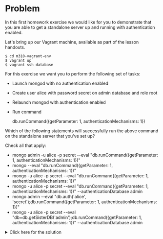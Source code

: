 # Problem
In this first homework exercise we would like for you to demonstrate that you are able to get a standalone server up and running with authentication enabled.

Let's bring up our Vagrant machine, available as part of the lesson handouts.

    $ cd m310-vagrant-env
    $ vagrant up
    $ vagrant ssh database

For this exercise we want you to perform the following set of tasks:

 - Launch mongod with no authentication enabled
 
 - Create user alice with password secret on admin database and role root
 
 - Relaunch mongod with authentication enabled
 
 - Run command

    db.runCommand({getParameter: 1, authenticationMechanisms: 1})

Which of the following statements will successfully run the above command on the standalone server that you've set up?

Check all that apply:
 - mongo admin -u alice -p secret --eval "db.runCommand({getParameter: 1, authenticationMechanisms: 1})"
 - mongo --eval "db.runCommand({getParameter: 1, authenticationMechanisms: 1})"
 - mongo -u alice -p secret --eval "db.runCommand({getParameter: 1, authenticationMechanisms: 1})"
 - mongo -u alice -p secret --eval "db.runCommand({getParameter: 1, authenticationMechanisms: 1})" --authenticationDatabase admin
 - mongo admin --eval "db.auth('alice', 'secret');db.runCommand({getParameter: 1, authenticationMechanisms: 1})"
 - mongo -u alice -p secret --eval "db=db.getSisterDB('admin');db.runCommand({getParameter: 1, authenticationMechanisms: 1})" --authenticationDatabase admin

<details>
  <summary>Click here for the solution</summary>
    <ul>
      <li>mongo admin -u alice -p secret --eval "db.runCommand({getParameter: 1, authenticationMechanisms: 1})"</li>
	  <li>mongo admin --eval "db.auth('alice', 'secret');db.runCommand({getParameter: 1, authenticationMechanisms: 1})"</li>
      <li>mongo -u alice -p secret --eval "db=db.getSisterDB('admin');db.runCommand({getParameter: 1, authenticationMechanisms: 1})" --authenticationDatabase admin</li>
	</ul>
</details>